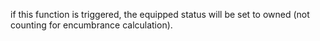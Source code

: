 if this function is triggered, the equipped status will be set to owned (not counting for encumbrance calculation).